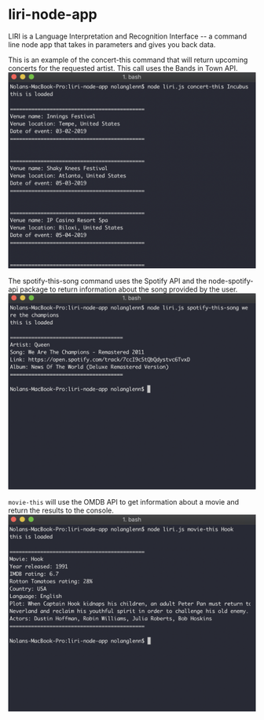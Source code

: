 # liri-node-app
LIRI is a Language Interpretation and Recognition Interface -- a command line node app that takes in parameters and gives you back data.

This is an example of the concert-this command that will return upcoming concerts for the requested artist. This call uses the Bands in Town API.
![concert-this](assets/images/concert-this.png?raw=true "Title")

The spotify-this-song command uses the Spotify API and the node-spotify-api package to return information about the song provided by the user.
![spotify-this](assets/images/spotify-this.png?raw=true "Title")

`movie-this` will use the OMDB API to get information about a movie and return the results to the console.
![movie-this](assets/images/movie-this.png?raw=true "Title")
